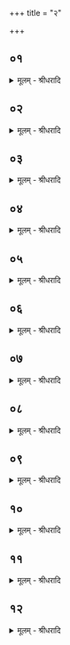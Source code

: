 +++
title = "२"

+++


## ०१
<details><summary>मूलम् - श्रीधरादि</summary>

यज्ञे᳘न वै᳘ देवाः᳘॥  
(ऽ) इमां जि᳘तिं जिग्यु᳘र्यैषामियं जि᳘तिस्ते᳘ होचुः कथं᳘ न ऽइदं᳘ मनु᳘ष्यैरनभ्यारोह्य᳘ᳫं᳘ स्यादि᳘ति ते᳘ यज्ञ᳘स्य र᳘सं धीत्वा य᳘था म᳘धु मधुकृ᳘तो निर्द्ध᳘येयुर्व्विदु᳘ह्य यज्ञं यू᳘पेन योपयित्वा᳘ ति᳘रो ऽभवन्न᳘थ य᳘देनेना᳘योपयंस्त᳘स्माद्यू᳘पो ना᳘म तद्वा ऋ᳘षीणाम᳘नुश्रुतमास॥
</details>

## ०२
<details><summary>मूलम् - श्रीधरादि</summary>

यज्ञे᳘न ह वै᳘ देवाः᳘॥  
(ऽ) इमां जि᳘तिं जिग्युर्यैषामियं जि᳘तिस्ते᳘ होचुः कथं᳘ न ऽइदं᳘ मनु᳘ष्यैरनभ्यारोह्यᳫं᳘ स्यादि᳘ति ते᳘ यज्ञ᳘स्य र᳘सं धीत्वा य᳘था म᳘धु मधुकृ᳘तो निर्द्ध᳘येयुर्व्विदु᳘ह्य यज्ञं यू᳘पेन योपयित्वा᳘ ति᳘रो ऽभवन्नि᳘ति तम᳘न्वेष्टुं दध्रिरे॥
</details>

## ०३
<details><summary>मूलम् - श्रीधरादि</summary>

ते᳘ ऽर्च्चन्तः श्रा᳘म्यन्तश्चेरुः॥  
श्र᳘मेण ह स्म वै त᳘द्देवा᳘ जयन्ति य᳘देषां ज᳘य्यमास᳘ ऽर्षयश्च ते᳘भ्यो देवा᳘ वैव᳘ प्ररोचया᳘ञ्चक्रुः᳘ स्वयं᳘ वैव᳘ दध्रिरे प्रे᳘त त᳘देष्या᳘मो य᳘तो देवाः᳘ स्वर्गं᳘ लोक᳘ᳫं᳘ समा᳘श्नुवते᳘ति ते किं प्र᳘रोचते किं प्र᳘रोचत ऽइ᳘ति चेरुरे᳘त्पुरोडा᳘शमेव᳘ कूर्म्मं᳘ भूत्वा स᳘र्प्पन्तं ते᳘ ह स᳘र्व्व ऽएव᳘ मेनिरे ऽयं वै᳘ यज्ञ ऽइ᳘ति॥
</details>

## ०४
<details><summary>मूलम् - श्रीधरादि</summary>

ते᳘ होचुः॥  
(र) अश्वि᳘भ्यां तिष्ठ स᳘रस्वत्यै तिष्ठे᳘न्द्राय तिष्ठे᳘ति स᳘ सस᳘र्प्पैवाग्न᳘ये तिष्ठे᳘ति त᳘तस्तस्थावग्न᳘ये वा᳘ ऽअस्थादि᳘ति त᳘मग्ना᳘वेव᳘ परिगृ᳘ह्य सर्व्वहु᳘तमजुहवुरा᳘हुतिर्हि᳘ देवा᳘नां त᳘त ऽएभ्यो यज्ञः प्रा᳘रोचत त᳘मसृजन्त त᳘मतन्वत᳘ सो ऽयं᳘ परो ऽवरं यज्ञो᳘ ऽनूच्यते पि᳘तैव᳘ पुत्रा᳘य ब्रह्मचारि᳘णे॥
</details>

## ०५
<details><summary>मूलम् - श्रीधरादि</summary>

स वा᳘ ऽएभ्यस्त᳘त्पु᳘रो ऽदाशयत्॥  
(द्य᳘) य᳘ एभ्यो यज्ञं प्रा᳘रोचयत्त᳘स्मात्पुरोदा᳘शः पुरोदा᳘शो ह वै ना᳘मैतद्य᳘त्पुरोडा᳘श ऽइ᳘ति स᳘ ऽएष᳘ ऽउभय᳘त्राच्युत᳘ ऽआग्ने᳘यो ऽष्टा᳘कपालः पुरोडा᳘शो भवति॥
</details>

## ०६
<details><summary>मूलम् - श्रीधरादि</summary>

स न᳘ पौर्णमास᳘ᳫं᳘ हविः᳘॥  
(र्ना) नामावास्य᳘मग्नीषोमी᳘य ऽएव᳘ पौर्णमास᳘ᳫँ᳘ हविः᳘ सान्नाय्य᳘मामावास्यं᳘ यज्ञ᳘ ऽए᳘वैष᳘ ऽउभयत्रा᳘वक्लृप्तो ने᳘द्यज्ञाद᳘यानी᳘ति᳘ न्वेव᳘ पुर᳘स्तात्पौर्णमास᳘स्य क्रिय᳘त ऽएव᳘म्वामावास्य᳘स्यैतन्नु तद्य᳘स्माद᳘त्र क्रियते॥
</details>

## ०७
<details><summary>मूलम् - श्रीधरादि</summary>

य᳘द्यु ऽएनमुपधा᳘वेत्॥  
(दि᳘) इ᳘ष्ट्या मा याजये᳘त्येत᳘यैव᳘ याजयेद्य᳘त्कामा वा ऽएतमृ᳘षयो᳘ ऽजुहवुः स᳘ ऽएभ्यः का᳘मः स᳘मर्द्ध्यत य᳘त्कामो ह वा᳘ ऽएते᳘न यज्ञे᳘न य᳘जते᳘ सो ऽस्मै का᳘मः स᳘मृद्ध्यते य᳘स्यै वै क᳘स्यै च देव᳘तायै हवि᳘र्गृह्यते ऽग्नौ वै त᳘स्यै जुह्वत्यग्ना᳘ ऽउ चे᳘द्धोष्यन्त्स्यात्कि᳘मन्य᳘स्यै देव᳘ताया आ᳘दिशेत्त᳘स्मादग्न᳘य ऽएव᳘॥
</details>

## ०८
<details><summary>मूलम् - श्रीधरादि</summary>

(वा) अग्निर्व्वै स᳘र्व्वा देव᳘ताः॥  
(ऽ) अग्नौ हि स᳘र्व्वाभ्यो देव᳘ताभ्यो जु᳘ह्वति तद्य᳘था स᳘र्व्वा देव᳘ता ऽउपधा᳘वेदेवं तत्त᳘स्मादग्न᳘य ऽएव᳘॥
</details>

## ०९
<details><summary>मूलम् - श्रीधरादि</summary>

(वा) अग्निर्व्वै᳘ देवा᳘नामद्धातमाम्॥  
यं व्वा᳘ ऽअद्धातमां म᳘न्येत तमु᳘पधावेत्त᳘स्मादग्न᳘य ए᳘व॥
</details>

## १०
<details><summary>मूलम् - श्रीधरादि</summary>

(वा) अग्निर्व्वै᳘ देवा᳘नां मृदु᳘त्दृदयतमः॥  
(मो) यं वै᳘ मृदु᳘त्दृदयतमं म᳘न्येत तमु᳘पधावेत्त᳘स्मादग्न᳘य ऽएव᳘॥
</details>

## ११
<details><summary>मूलम् - श्रीधरादि</summary>

(वा) अग्निर्व्वै᳘ देवा᳘नां ने᳘दिष्ठम्॥  
यं वै ने᳘दिष्ठमुपसर्त᳘व्यानां म᳘न्येत तमु᳘पधावेत्त᳘स्मादग्न᳘य ऽएव॥
</details>

## १२
<details><summary>मूलम् - श्रीधरादि</summary>

स यदी᳘ष्टिं कुर्व्वीत᳘॥  
सप्त᳘दश सामिधेनीर᳘नुब्रूयादुपाᳫंशु᳘ देव᳘तां यजति त᳘द्धीष्टिरूपं᳘ मूर्द्धन्व᳘त्यौ याज्यानुवा᳘क्ये स्या᳘तां व्वा᳘र्त्रघ्नावा᳘ज्यभागौ व्विरा᳘जौ संया᳘ज्ये॥
</details>